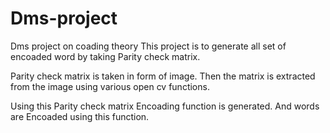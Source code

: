 # Dms-project
Dms project on coading theory
This project is to generate all set of encoaded word by taking Parity check matrix.

Parity check matrix is taken in form of image.
Then the matrix is extracted from the image using various open cv functions.

Using this Parity check matrix Encoading function is generated.
And words are Encoaded using this function.
